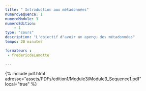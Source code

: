 ```yaml
---
title: " Introduction aux métadonnées"
numeroSequence: 1
numeroModule: 3
numeroEdition:
    - 1
type: "cours"
description: "L'objectif d'avoir un aperçu des métadonnées"
temps: 20 minutes

formateurs : 
 - fredericdeLamotte
  
---
```



{% include pdf.html adresse="assets/PDFs/edition1/Module3/Module3_Sequence1.pdf" local="true" %}
